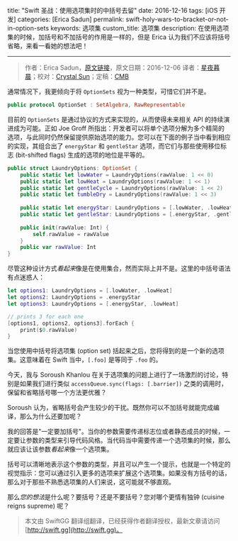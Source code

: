 title: "Swift 圣战：使用选项集时的中括号去留"
date: 2016-12-16
tags: [iOS 开发]
categories: [Erica Sadun]
permalink: swift-holy-wars-to-bracket-or-not-in-option-sets
keywords: 选项集
custom_title: 选项集
description: 在使用选项集的时候，加括号和不加括号的作用是一样的，但是 Erica 认为我们不应该将括号省略，来看一看她的想法吧！

---
> 作者：Erica Sadun，[原文链接](http://ericasadun.com/2016/12/06/swift-holy-wars-to-bracket-or-not-in-option-sets/)，原文日期：2016-12-06
> 译者：[星夜暮晨](http://www.jianshu.com/users/ef1058d2d851)；校对：[Crystal Sun](http://www.jianshu.com/users/7a2d2cc38444/latest_articles)；定稿：[CMB](https://github.com/chenmingbiao)
  







<!--此处开始正文-->

通常情况下，我更倾向于将 `OptionSets` 视为一种类型，可惜它们并不是。

```swift
public protocol OptionSet : SetAlgebra, RawRepresentable
```

目前的 `OptionSets` 是通过协议的方式来实现的，从而使得未来相关 API 的持续演进成为可能。正如 Joe Groff 所指出：开发者可以将单个选项分解为多个精简的选项，与此同时仍然保留提供原始选项的能力。您可以在下面的例子当中看到相应的实现，其组合出了 `energyStar` 和 `gentleStar` 选项，而它们与那些使用移位标志 (bit-shifted flags) 生成的选项的地位是平等的。

<!--more-->

```swift
public struct LaundryOptions: OptionSet {
    public static let lowWater = LaundryOptions(rawValue: 1 << 0)
    public static let lowHeat = LaundryOptions(rawValue: 1 << 1)
    public static let gentleCycle = LaundryOptions(rawValue: 1 << 2)
    public static let tumbleDry = LaundryOptions(rawValue: 1 << 3)
    
    public static let energyStar: LaundryOptions = [.lowWater, .lowHeat]
    public static let gentleStar: LaundryOptions = [.energyStar, .gentleCycle]
    
    public init(rawValue: Int) {
        self.rawValue = rawValue
    }
    public var rawValue: Int
}
```

尽管这种设计方式*看起来*像是在使用集合，然而实际上并不是。这里的中括号语法有点迷惑人：

```swift
let options1: LaundryOptions = [.lowWater, .lowHeat]
let options2: LaundryOptions = .energyStar
let options3: LaundryOptions = [.energyStar, .lowHeat]

// prints 3 for each one
[options1, options2, options3].forEach {
    print($0.rawValue)
}
```

当您使用中括号将选项集 (option set) 括起来之后，您将得到的是一个新的选项集。这意味着在 Swift 当中，`[.foo]` 是等同于 `.foo` 的。

今天，我与 Soroush Khanlou 在关于选项集的问题上进行了一场激烈的讨论，特别是如果我们进行类似 `accessQueue.sync(flags: [.barrier])` 之类的调用时，保留和省略括号哪一个方法更优雅？

Soroush 认为，省略括号会产生较少的干扰。既然你可以不加括号就能完成编译，那么为什么还要加呢？

我的回答是"一定要加括号"。当你的参数需要传递标志位或者静态成员的时候，一定要让参数的类型来引导代码风格。当代码当中需要传递一个选项集的时候，那么就应该让该参数*看起来*像一个选项集。

括号可以清晰地表示这个参数的类型，并且可以产生一个提示，也就是一个特定的视觉指示：您可以通过引入更多的选项来扩展这个选项集。如果没有方括号的话，那么对于那些不熟悉选项集的人们来说，这可能就不够直观。

那么*您的想法*是什么呢？要括号？还是不要括号？您对哪个更情有独钟 (cuisine reigns supreme) 呢？
> 本文由 SwiftGG 翻译组翻译，已经获得作者翻译授权，最新文章请访问 [http://swift.gg](http://swift.gg)。
